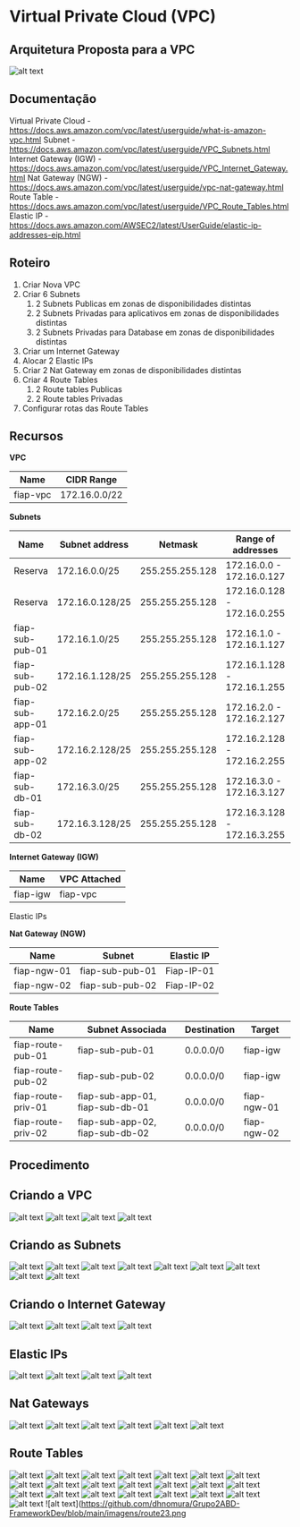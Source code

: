 # Virtual Private Cloud (VPC)

## Arquitetura Proposta para a VPC

![alt text](https://raw.githubusercontent.com/dhnomura/Grupo2ABD-FrameworkDev/main/imagens/HighLevelVPC.PNG)

## Documentação

Virtual Private Cloud - https://docs.aws.amazon.com/vpc/latest/userguide/what-is-amazon-vpc.html
Subnet - https://docs.aws.amazon.com/vpc/latest/userguide/VPC_Subnets.html
Internet Gateway (IGW) - https://docs.aws.amazon.com/vpc/latest/userguide/VPC_Internet_Gateway.html
Nat Gateway (NGW) - https://docs.aws.amazon.com/vpc/latest/userguide/vpc-nat-gateway.html
Route Table - https://docs.aws.amazon.com/vpc/latest/userguide/VPC_Route_Tables.html
Elastic IP - https://docs.aws.amazon.com/AWSEC2/latest/UserGuide/elastic-ip-addresses-eip.html

## Roteiro

1. Criar Nova VPC
2. Criar 6 Subnets
   1. 2 Subnets Publicas em zonas de disponibilidades distintas
   2. 2 Subnets Privadas para aplicativos em zonas de disponibilidades distintas
   3. 2 Subnets Privadas para Database em zonas de disponibilidades distintas
3. Criar um Internet Gateway
4. Alocar 2 Elastic IPs
5. Criar 2 Nat Gateway em zonas de disponibilidades distintas
6. Criar 4 Route Tables
   1. 2 Route tables Publicas
   2. 2 Route tables Privadas
7. Configurar rotas das Route Tables

## Recursos

**VPC**

Name     |CIDR Range  |
-------- |------------- |
fiap-vpc |172.16.0.0/22 |

**Subnets**

Name           |Subnet address	|Netmask			|Range of addresses			|Hosts   | Usage    |Availability Zone|
-------------- |--------------- |------------------ |-------------------------- |------- |--------- |-|
Reserva        |172.16.0.0/25	|255.255.255.128	|172.16.0.0 - 172.16.0.127	|126	 | Reserved | na|
Reserva        |172.16.0.128/25	|255.255.255.128	|172.16.0.128 - 172.16.0.255	|126 | Reserved | na|
fiap-sub-pub-01|172.16.1.0/25	|255.255.255.128	|172.16.1.0 - 172.16.1.127	|126     | Public 1 | sa-east-1a|
fiap-sub-pub-02|172.16.1.128/25	|255.255.255.128	|172.16.1.128 - 172.16.1.255	|126 | Public 2 | sa-east-1b|
fiap-sub-app-01|172.16.2.0/25	|255.255.255.128	|172.16.2.0 - 172.16.2.127	|126     | App 1    | sa-east-1a|
fiap-sub-app-02|172.16.2.128/25	|255.255.255.128	|172.16.2.128 - 172.16.2.255	|126 | App 2    | sa-east-1b|
fiap-sub-db-01 |172.16.3.0/25	|255.255.255.128	|172.16.3.0 - 172.16.3.127	|126     | DB 1     | sa-east-1a|
fiap-sub-db-02 |172.16.3.128/25	|255.255.255.128	|172.16.3.128 - 172.16.3.255	|126 | DB 2     | sa-east-1b|

**Internet Gateway (IGW)**

Name     |VPC Attached  |
-------- |------------- |
fiap-igw |fiap-vpc      |

Elastic IPs

**Nat Gateway (NGW)**

Name        |Subnet          |Elastic IP |
----------- |--------------- |---------- |
fiap-ngw-01 |fiap-sub-pub-01 |Fiap-IP-01 |
fiap-ngw-02 |fiap-sub-pub-02 |Fiap-IP-02 |

**Route Tables**

Name               |Subnet Associada                |Destination   |Target       |
------------------ |------------------------------- |------------- |------------ |
fiap-route-pub-01  |fiap-sub-pub-01                 |0.0.0.0/0     |fiap-igw     |
fiap-route-pub-02  |fiap-sub-pub-02                 |0.0.0.0/0     |fiap-igw     |
fiap-route-priv-01 |fiap-sub-app-01, fiap-sub-db-01 |0.0.0.0/0     |fiap-ngw-01  |
fiap-route-priv-02 |fiap-sub-app-02, fiap-sub-db-02 |0.0.0.0/0     |fiap-ngw-02  |

## Procedimento

## Criando a VPC

![alt text](https://github.com/dhnomura/Grupo2ABD-FrameworkDev/blob/main/imagens/vpc01.png)
![alt text](https://github.com/dhnomura/Grupo2ABD-FrameworkDev/blob/main/imagens/vpc02.png)
![alt text](https://github.com/dhnomura/Grupo2ABD-FrameworkDev/blob/main/imagens/vpc03.png)
![alt text](https://github.com/dhnomura/Grupo2ABD-FrameworkDev/blob/main/imagens/vpc04.png)

## Criando as Subnets

![alt text](https://github.com/dhnomura/Grupo2ABD-FrameworkDev/blob/main/imagens/vpc05.png)
![alt text](https://github.com/dhnomura/Grupo2ABD-FrameworkDev/blob/main/imagens/vpc06.png)
![alt text](https://github.com/dhnomura/Grupo2ABD-FrameworkDev/blob/main/imagens/vpc07.png)
![alt text](https://github.com/dhnomura/Grupo2ABD-FrameworkDev/blob/main/imagens/vpc08.png)
![alt text](https://github.com/dhnomura/Grupo2ABD-FrameworkDev/blob/main/imagens/vpc09.png)
![alt text](https://github.com/dhnomura/Grupo2ABD-FrameworkDev/blob/main/imagens/vpc10.png)
![alt text](https://github.com/dhnomura/Grupo2ABD-FrameworkDev/blob/main/imagens/vpc11.png)
![alt text](https://github.com/dhnomura/Grupo2ABD-FrameworkDev/blob/main/imagens/vpc12.png)
![alt text](https://github.com/dhnomura/Grupo2ABD-FrameworkDev/blob/main/imagens/vpc13.png)

## Criando o Internet Gateway

![alt text](https://github.com/dhnomura/Grupo2ABD-FrameworkDev/blob/main/imagens/vpc13.png)
![alt text](https://github.com/dhnomura/Grupo2ABD-FrameworkDev/blob/main/imagens/igw01.png)
![alt text](https://github.com/dhnomura/Grupo2ABD-FrameworkDev/blob/main/imagens/igw02.png)
![alt text](https://github.com/dhnomura/Grupo2ABD-FrameworkDev/blob/main/imagens/igw03.png)

## Elastic IPs

![alt text](https://github.com/dhnomura/Grupo2ABD-FrameworkDev/blob/main/imagens/ElasticIP01.png)
![alt text](https://github.com/dhnomura/Grupo2ABD-FrameworkDev/blob/main/imagens/ElasticIP02.png)
![alt text](https://github.com/dhnomura/Grupo2ABD-FrameworkDev/blob/main/imagens/ElasticIP03.png)
![alt text](https://github.com/dhnomura/Grupo2ABD-FrameworkDev/blob/main/imagens/ElasticIP04.png)

## Nat Gateways

![alt text](https://github.com/dhnomura/Grupo2ABD-FrameworkDev/blob/main/imagens/ngw01.png)
![alt text](https://github.com/dhnomura/Grupo2ABD-FrameworkDev/blob/main/imagens/ngw02.png)
![alt text](https://github.com/dhnomura/Grupo2ABD-FrameworkDev/blob/main/imagens/ngw03.png)
![alt text](https://github.com/dhnomura/Grupo2ABD-FrameworkDev/blob/main/imagens/ngw04.png)
![alt text](https://github.com/dhnomura/Grupo2ABD-FrameworkDev/blob/main/imagens/ngw05.png)
![alt text](https://github.com/dhnomura/Grupo2ABD-FrameworkDev/blob/main/imagens/ngw06.png)

## Route Tables

![alt text](https://github.com/dhnomura/Grupo2ABD-FrameworkDev/blob/main/imagens/route01.png)
![alt text](https://github.com/dhnomura/Grupo2ABD-FrameworkDev/blob/main/imagens/route02.png)
![alt text](https://github.com/dhnomura/Grupo2ABD-FrameworkDev/blob/main/imagens/route03.png)
![alt text](https://github.com/dhnomura/Grupo2ABD-FrameworkDev/blob/main/imagens/route04.png)
![alt text](https://github.com/dhnomura/Grupo2ABD-FrameworkDev/blob/main/imagens/route05.png)
![alt text](https://github.com/dhnomura/Grupo2ABD-FrameworkDev/blob/main/imagens/route06.png)
![alt text](https://github.com/dhnomura/Grupo2ABD-FrameworkDev/blob/main/imagens/route07.png)
![alt text](https://github.com/dhnomura/Grupo2ABD-FrameworkDev/blob/main/imagens/route08.png)
![alt text](https://github.com/dhnomura/Grupo2ABD-FrameworkDev/blob/main/imagens/route09.png)
![alt text](https://github.com/dhnomura/Grupo2ABD-FrameworkDev/blob/main/imagens/route10.png)
![alt text](https://github.com/dhnomura/Grupo2ABD-FrameworkDev/blob/main/imagens/route11.png)
![alt text](https://github.com/dhnomura/Grupo2ABD-FrameworkDev/blob/main/imagens/route12.png)
![alt text](https://github.com/dhnomura/Grupo2ABD-FrameworkDev/blob/main/imagens/route13.png)
![alt text](https://github.com/dhnomura/Grupo2ABD-FrameworkDev/blob/main/imagens/route14.png)
![alt text](https://github.com/dhnomura/Grupo2ABD-FrameworkDev/blob/main/imagens/route15.png)
![alt text](https://github.com/dhnomura/Grupo2ABD-FrameworkDev/blob/main/imagens/route16.png)
![alt text](https://github.com/dhnomura/Grupo2ABD-FrameworkDev/blob/main/imagens/route17.png)
![alt text](https://github.com/dhnomura/Grupo2ABD-FrameworkDev/blob/main/imagens/route18.png)
![alt text](https://github.com/dhnomura/Grupo2ABD-FrameworkDev/blob/main/imagens/route19.png)
![alt text](https://github.com/dhnomura/Grupo2ABD-FrameworkDev/blob/main/imagens/route20.png)
![alt text](https://github.com/dhnomura/Grupo2ABD-FrameworkDev/blob/main/imagens/route21.png)
![alt text](https://github.com/dhnomura/Grupo2ABD-FrameworkDev/blob/main/imagens/route22.png)
![alt text](https://github.com/dhnomura/Grupo2ABD-FrameworkDev/blob/main/imagens/route23.png